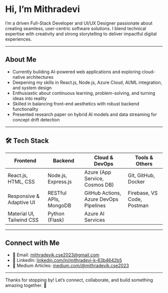 # Hi, I’m Mithradevi 

I’m a driven Full-Stack Developer and UI/UX Designer passionate about creating seamless, user-centric software solutions. I blend technical expertise with creativity and strong storytelling to deliver impactful digital experiences.

---

##  About Me

-  Currently building AI-powered web applications and exploring cloud-native architectures  
-  Deepening my skills in React.js, Node.js, Azure Cloud, AI/ML integration, and system design  
-  Enthusiastic about continuous learning, problem-solving, and turning ideas into reality  
-  Skilled in balancing front-end aesthetics with robust backend functionality  
-  Presented research paper on hybrid AI models and data streaming for concept drift detection  

---

## 🛠 Tech Stack

| Frontend                | Backend                 | Cloud & DevOps           | Tools & Others                      |
|-------------------------|-------------------------|--------------------------|-----------------------------------|
| React.js, HTML, CSS     | Node.js, Express.js      | Azure (App Service, Cosmos DB) | Git, GitHub, Docker               |
| Responsive & Adaptive UI | RESTful APIs, MongoDB    | GitHub Actions, Azure DevOps Pipelines | Firebase, VS Code, Postman      |
| Material UI, Tailwind CSS | Python (Flask)          | Azure AI Services         | 

---


##  Connect with Me

- 📧 Email: [mithradevik.cse2023@gmail.com](mailto:mithradevik.cse2023@gmail.com)  
- 🔗 LinkedIn: [linkedin.com/in/mithradevi-k-63b4642b5](https://www.linkedin.com/in/mithradevi-k-63b4642b5/)  
- 📝 Medium Articles: [medium.com/@mithradevik.cse2023](https://medium.com/@mithradevik.cse2023)  

---

Thanks for stopping by! Let’s connect, collaborate, and build something amazing together. 🚀
